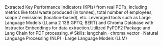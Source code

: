 Extracted Key Performance Indicators (KPIs) from real PDFs, including metrics like total waste produced (in tonnes), total number of employees, scope 2 emissions (location-based), etc.
Leveraged tools such as Large Language Models (LLama 2 13B GPTQ, BERT) and Chroma Database with Instructor Embeddings for data extraction.Utilized PyPDF2 Package and Lang Chain for PDF processing. # Skills: langchain · chroma vector · Natural Language Processing (NLP) · Large Language Models (LLM)
